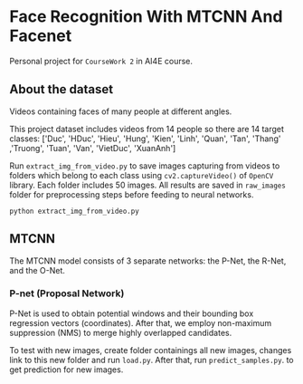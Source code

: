 # Face Recognition With MTCNN And Facenet
Personal project for ``CourseWork 2`` in AI4E course.

## About the dataset

Videos containing faces of many people at different angles. 

This project dataset includes videos from 14 people so there are 14 target classes: ['Duc', 'HDuc', 'Hieu', 'Hung', 'Kien', 'Linh', 'Quan', 'Tan', 'Thang'
            ,'Truong', 'Tuan', 'Van', 'VietDuc', 'XuanAnh']
            
Run ``extract_img_from_video.py`` to save images capturing from videos to folders which belong to each class using ``cv2.captureVideo()`` of ``OpenCV`` library. Each folder includes 50 images. All results are saved in ``raw_images`` folder for preprocessing steps before feeding to neural networks.

```
python extract_img_from_video.py
```

## MTCNN

The MTCNN model consists of 3 separate networks: the P-Net, the R-Net, and the O-Net.

### P-net (Proposal Network)

P-Net is used to obtain potential windows and their bounding box regression vectors (coordinates). After that, we employ
non-maximum suppression (NMS) to merge highly overlapped candidates.


To test with new images, create folder containings all new images, changes link to this new folder and run ``load.py``. After that, run  ``predict_samples.py``.
to get prediction for new images.
